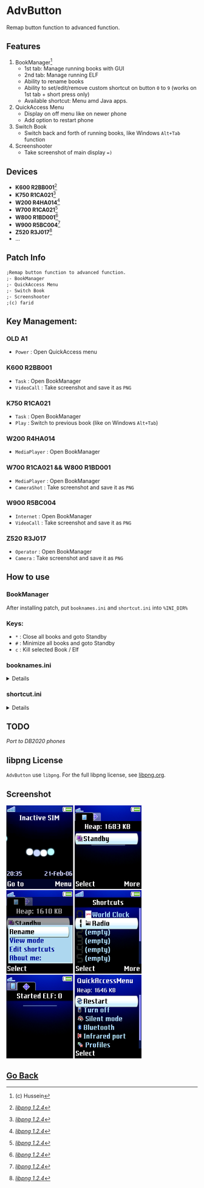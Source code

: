 # AdvButton
Remap button function to advanced function.  

## Features
1. BookManager[^1]
    - 1st tab: Manage running books with GUI
    - 2nd tab: Manage running ELF 
    - Ability to rename books
    - Ability to set/edit/remove custom shortcut on button `0` to `9` (works on 1st tab + short press only)
    - Available shortcut: Menu amd Java apps.
2. QuickAccess Menu
    - Display on off menu like on newer phone
    - Add option to restart phone
3. Switch Book
    - Switch back and forth of running books, like Windows `Alt+Tab` function
4. Screenshooter
    - Take screenshot of main display `=)`

[^1]: (c) Hussein

## Devices
- **K600 R2BB001**[^1.2.4]
- **K750 R1CA021**[^1.2.4]
- **W200 R4HA014**[^1.2.4]
- **W700 R1CA021**[^1.2.4]
- **W800 R1BD001**[^1.2.4]
- **W900 R5BC004**[^1.2.4]
- **Z520 R3J017**[^1.2.4]
- ...

## Patch Info
```
;Remap button function to advanced function. 
;- BookManager
;- QuickAccess Menu
;- Switch Book
;- Screenshooter
;(c) farid
```

## Key Management:

### **OLD A1**
- `Power` : Open QuickAccess menu

### **K600 R2BB001**
- `Task` : Open BookManager
- `VideoCall` : Take screenshot and save it as `PNG`

### **K750 R1CA021**
- `Task` : Open BookManager
- `Play` : Switch to previous book (like on Windows `Alt+Tab`)

### W200 R4HA014
- `MediaPlayer` : Open BookManager

### **W700 R1CA021 && W800 R1BD001**
- `MediaPlayer` : Open BookManager
- `CameraShot` : Take screenshot and save it as `PNG`

### **W900 R5BC004**
- `Internet` : Open BookManager
- `VideoCall` : Take screenshot and save it as `PNG`

### **Z520 R3J017**
- `Operator` : Open BookManager
- `Camera` : Take screenshot and save it as `PNG`

## How to use
### BookManager
After installing patch, put `booknames.ini` and `shortcut.ini` into `%INI_DIR%`

### Keys:
- `*` : Close all books and goto Standby
- `#` : Minimize all books and goto Standby
- `c` : Kill selected Book / Elf

### booknames.ini 
<details>

Format:
```
OriginalBookName: NewBookName
```
Example:
```
StandbyBook: Standby
Menu_Globals: Main Menu
MM_BrowserToplevelBook: Media Browser
AudioPlayerBook: Audio Player
```

</details>

### shortcut.ini
<details>

Format:
```
[KEY_%d]: java:java_name//hash_value 
[KEY_%d]: Shortcut_Name_Id
```
Example:
```
[KEY_0]: java:World Clock//jae949440276bbd6a1c458f1f839a6d8fd1adc966
[KEY_1]: FMRadio
```

</details>

## TODO
*Port to DB2020 phones*

## libpng License
`AdvButton` use `libpng`. For the full libpng license, see [libpng.org](http://www.libpng.org/pub/png/libpng.html).

[^1.2.4]: [*libpng 1.2.4*](https://sourceforge.net/projects/libpng/files/libpng12/older-releases/1.2.4/)

## Screenshot
![ss-standby](snapshots/scr20-35-44.png)
![bm-book-tab](snapshots/scr20-36-51.png)
![bm-book-rename](snapshots/scr21-20-29.png)
![bm-book-shortcuts](snapshots/scr21-20-57.png)
![bm-elf-tab](snapshots/scr20-36-54.png)
![qa-main-menu](snapshots/scr20-36-58.png)

## [Go Back](../readme.md)